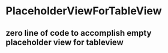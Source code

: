 # PlaceholderViewForTableView

## zero line of code to accomplish empty placeholder view for tableview
